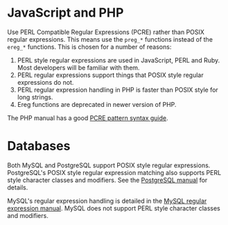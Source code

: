JavaScript and PHP
==================
Use PERL Compatible Regular Expressions (PCRE) rather than POSIX regular
expressions. This means use the ```preg_*``` functions instead of the
```ereg_*``` functions. This is chosen for a number of reasons:

 1. PERL style regular expressions are used in JavaScript, PERL and Ruby. Most
    developers will be familiar with them.
 2. PERL regular expressions support things that POSIX style regular
    expressions do not.
 3. PERL regular expression handling in PHP is faster than POSIX style for
    long strings.
 4. Ereg functions are deprecated in newer version of PHP.

The PHP manual has a good [PCRE pattern syntax guide](http://www.php.net/manual/en/pcre.pattern.php).

Databases
=========
Both MySQL and PostgreSQL support POSIX style regular expressions.
PostgreSQL's POSIX style regular expression matching also supports PERL style
character classes and modifiers. See the
[PostgreSQL manual](http://www.postgresql.org/docs/current/static/functions-matching.html)
for details.

MySQL's regular expression handling is detailed in the
[MySQL regular expression manual](http://dev.mysql.com/doc/mysql/en/regexp.html).
MySQL does not support PERL style character classes and modifiers.